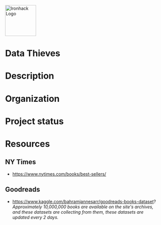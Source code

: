 <img src="https://bit.ly/2VnXWr2" alt="Ironhack Logo" width="100"/>

# Data Thieves

# Description

# Organization

# Project status

# Resources

## NY Times

- https://www.nytimes.com/books/best-sellers/

## Goodreads

- https://www.kaggle.com/bahramjannesarr/goodreads-books-dataset?
  _Approximately 10,000,000 books are available on the site's archives, and these datasets are collecting from them, these datasets are updated every 2 days._
